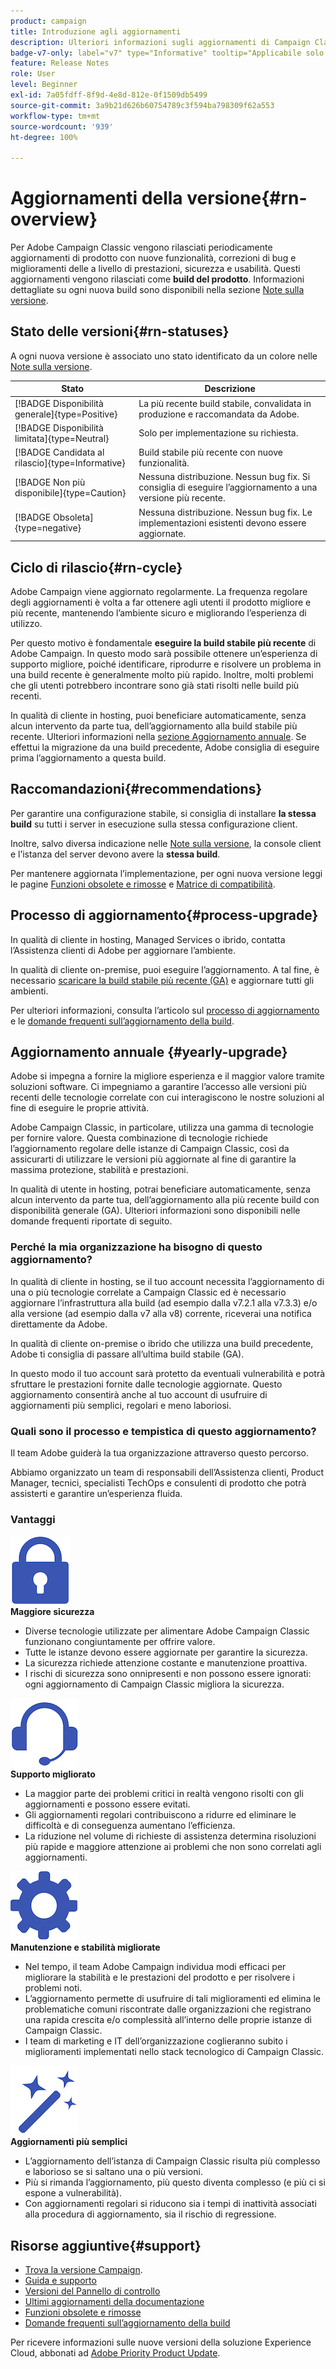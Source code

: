 ```yaml
---
product: campaign
title: Introduzione agli aggiornamenti
description: Ulteriori informazioni sugli aggiornamenti di Campaign Classic
badge-v7-only: label="v7" type="Informative" tooltip="Applicabile solo a Campaign Classic v7"
feature: Release Notes
role: User
level: Beginner
exl-id: 7a05fdff-8f9d-4e8d-812e-0f1509db5499
source-git-commit: 3a9b21d626b60754789c3f594ba798309f62a553
workflow-type: tm+mt
source-wordcount: '939'
ht-degree: 100%

---
```


# Aggiornamenti della versione{#rn-overview}



Per Adobe Campaign Classic vengono rilasciati periodicamente aggiornamenti di prodotto con nuove funzionalità, correzioni di bug e miglioramenti delle a livello di prestazioni, sicurezza e usabilità. Questi aggiornamenti vengono rilasciati come **build del prodotto**. Informazioni dettagliate su ogni nuova build sono disponibili nella sezione [Note sulla versione](latest-release.md).

## Stato delle versioni{#rn-statuses}

A ogni nuova versione è associato uno stato identificato da un colore nelle [Note sulla versione](latest-release.md).


| Stato | Descrizione |
|---|---|
| [!BADGE Disponibilità generale]{type=Positive} | La più recente build stabile, convalidata in produzione e raccomandata da Adobe. |
| [!BADGE Disponibilità limitata]{type=Neutral} | Solo per implementazione su richiesta. |
| [!BADGE Candidata al rilascio]{type=Informative} | Build stabile più recente con nuove funzionalità. |
| [!BADGE Non più disponibile]{type=Caution} | Nessuna distribuzione. Nessun bug fix. Si consiglia di eseguire l’aggiornamento a una versione più recente. |
| [!BADGE Obsoleta]{type=negative} | Nessuna distribuzione. Nessun bug fix. Le implementazioni esistenti devono essere aggiornate. |

<!--
![](assets/do-not-localize/green3.png) **General Availability** (GA) - Latest stable build, validated in production, and recommended by Adobe. 

![](assets/do-not-localize/limited3.png) **Limited Availability** (LA) - On-demand deployment only.

![](assets/do-not-localize/blue3.png) **Release Candidate** (RC) - Latest build with new capabilities.

![](assets/do-not-localize/orange3.png) **No longer available** - No deployment. No bug fix. Update to a newer build is recommended.

![](assets/do-not-localize/red3.png) **Deprecated** - No deployment. No bug fix. Existing implementations must be upgraded.
-->

## Ciclo di rilascio{#rn-cycle}

Adobe Campaign viene aggiornato regolarmente. La frequenza regolare degli aggiornamenti è volta a far ottenere agli utenti il prodotto migliore e più recente, mantenendo l’ambiente sicuro e migliorando l’esperienza di utilizzo.

Per questo motivo è fondamentale **eseguire la build stabile più recente** di Adobe Campaign. In questo modo sarà possibile ottenere un’esperienza di supporto migliore, poiché identificare, riprodurre e risolvere un problema in una build recente è generalmente molto più rapido. Inoltre, molti problemi che gli utenti potrebbero incontrare sono già stati risolti nelle build più recenti.

In qualità di cliente in hosting, puoi beneficiare automaticamente, senza alcun intervento da parte tua, dell’aggiornamento alla build stabile più recente. Ulteriori informazioni nella [sezione Aggiornamento annuale](#yearly-upgrade). Se effettui la migrazione da una build precedente, Adobe consiglia di eseguire prima l’aggiornamento a questa build.

## Raccomandazioni{#recommendations}

Per garantire una configurazione stabile, si consiglia di installare **la stessa build** su tutti i server in esecuzione sulla stessa configurazione client.

Inoltre, salvo diversa indicazione nelle [Note sulla versione](latest-release.md), la console client e l’istanza del server devono avere la **stessa build**.

Per mantenere aggiornata l’implementazione, per ogni nuova versione leggi le pagine [Funzioni obsolete e rimosse](../../rn/using/deprecated-features.md) e [Matrice di compatibilità](../../rn/using/compatibility-matrix.md).

## Processo di aggiornamento{#process-upgrade}

In qualità di cliente in hosting, Managed Services o ibrido, contatta l’Assistenza clienti di Adobe per aggiornare l’ambiente.

In qualità di cliente on-premise, puoi eseguire l’aggiornamento. A tal fine, è necessario [scaricare la build stabile più recente (GA)](https://experience.adobe.com/#/downloads/content/software-distribution/en/campaign.html) e aggiornare tutti gli ambienti.

Per ulteriori informazioni, consulta l’articolo sul [processo di aggiornamento](../../production/using/build-upgrade.md) e le [domande frequenti sull’aggiornamento della build](../../platform/using/faq-build-upgrade.md).

## Aggiornamento annuale {#yearly-upgrade}

Adobe si impegna a fornire la migliore esperienza e il maggior valore tramite soluzioni software. Ci impegniamo a garantire l’accesso alle versioni più recenti delle tecnologie correlate con cui interagiscono le nostre soluzioni al fine di eseguire le proprie attività.

Adobe Campaign Classic, in particolare, utilizza una gamma di tecnologie per fornire valore. Questa combinazione di tecnologie richiede l’aggiornamento regolare delle istanze di Campaign Classic, così da assicurarti di utilizzare le versioni più aggiornate al fine di garantire la massima protezione, stabilità e prestazioni.

In qualità di utente in hosting, potrai beneficiare automaticamente, senza alcun intervento da parte tua, dell’aggiornamento alla più recente build con disponibilità generale (GA). Ulteriori informazioni sono disponibili nelle domande frequenti riportate di seguito.

### Perché la mia organizzazione ha bisogno di questo aggiornamento?

In qualità di cliente in hosting, se il tuo account necessita l’aggiornamento di una o più tecnologie correlate a Campaign Classic ed è necessario aggiornare l’infrastruttura alla build (ad esempio dalla v7.2.1 alla v7.3.3) e/o alla versione (ad esempio dalla v7 alla v8) corrente, riceverai una notifica direttamente da Adobe.

In qualità di cliente on-premise o ibrido che utilizza una build precedente, Adobe ti consiglia di passare all’ultima build stabile (GA).

In questo modo il tuo account sarà protetto da eventuali vulnerabilità e potrà sfruttare le prestazioni fornite dalle tecnologie aggiornate. Questo aggiornamento consentirà anche al tuo account di usufruire di aggiornamenti più semplici, regolari e meno laboriosi.

### Quali sono il processo e tempistica di questo aggiornamento?

Il team Adobe guiderà la tua organizzazione attraverso questo percorso.

Abbiamo organizzato un team di responsabili dell’Assistenza clienti, Product Manager, tecnici, specialisti TechOps e consulenti di prodotto che potrà assisterti e garantire un’esperienza fluida.

### Vantaggi

<tr>
  <td>
      <img alt="Sicurezza" src="assets/do-not-localize/security.png"/>
    <div>
    <strong>Maggiore sicurezza</strong>
    </div>
    <ul>
    <li>Diverse tecnologie utilizzate per alimentare Adobe Campaign Classic funzionano congiuntamente per offrire valore.</li>
    <li>Tutte le istanze devono essere aggiornate per garantire la sicurezza.</li>
    <li>La sicurezza richiede attenzione costante e manutenzione proattiva.</li>
    <li>I rischi di sicurezza sono onnipresenti e non possono essere ignorati: ogni aggiornamento di Campaign Classic migliora la sicurezza.</li>
    </ul>
  </td>

<td>
      <img alt="Assistenza" src="assets/do-not-localize/support.png" />
    <div>
    <strong>Supporto migliorato</strong>
    </div>
    <ul>
    <li>La maggior parte dei problemi critici in realtà vengono risolti con gli aggiornamenti e possono essere evitati.</li>
    <li>Gli aggiornamenti regolari contribuiscono a ridurre ed eliminare le difficoltà e di conseguenza aumentano l’efficienza.</li>
    <li>La riduzione nel volume di richieste di assistenza determina risoluzioni più rapide e maggiore attenzione ai problemi che non sono correlati agli aggiornamenti.</li>
    </ul>
  </td>
</tr>

<tr>
  <td>
      <img alt="Manutenzione" src="assets/do-not-localize/maintenance.png"/>
    <div>
    <strong>Manutenzione e stabilità migliorate</strong>
    </div>
    <ul>
    <li>Nel tempo, il team Adobe Campaign individua modi efficaci per migliorare la stabilità e le prestazioni del prodotto e per risolvere i problemi noti.</li>
    <li>L’aggiornamento permette di usufruire di tali miglioramenti ed elimina le problematiche comuni riscontrate dalle organizzazioni che registrano una rapida crescita e/o complessità all’interno delle proprie istanze di Campaign Classic.</li>
    <li>I team di marketing e IT dell’organizzazione coglieranno subito i miglioramenti implementati nello stack tecnologico di Campaign Classic.</li>
    </ul>
  </td>

<td>
      <img alt="Aggiornamento della build" src="assets/do-not-localize/upgrades.png" />
    <div>
    <strong>Aggiornamenti più semplici</strong>
    </a>
    </div>
    <ul>
    <li>L’aggiornamento dell’istanza di Campaign Classic risulta più complesso e laborioso se si saltano una o più versioni.</li>
    <li>Più si rimanda l’aggiornamento, più questo diventa complesso (e più ci si espone a vulnerabilità).</li>
    <li>Con aggiornamenti regolari si riducono sia i tempi di inattività associati alla procedura di aggiornamento, sia il rischio di regressione.</li>
    </ul>
  </td>
</tr>
</table>

## Risorse aggiuntive{#support}

* [Trova la versione Campaign](../../platform/using/launching-adobe-campaign.md#getting-your-campaign-version).
* [Guida e supporto](../../support.md)
* [Versioni del Pannello di controllo](https://experienceleague.adobe.com/docs/control-panel/using/release-notes.html?lang=it)
* [Ultimi aggiornamenti della documentazione](../../rn/using/documentation-updates.md)
* [Funzioni obsolete e rimosse](../../rn/using/deprecated-features.md)
* [Domande frequenti sull’aggiornamento della build](../../platform/using/faq-build-upgrade.md)

Per ricevere informazioni sulle nuove versioni della soluzione Experience Cloud, abbonati ad [Adobe Priority Product Update](https://www.adobe.com/it/subscription/priority-product-update.html).

